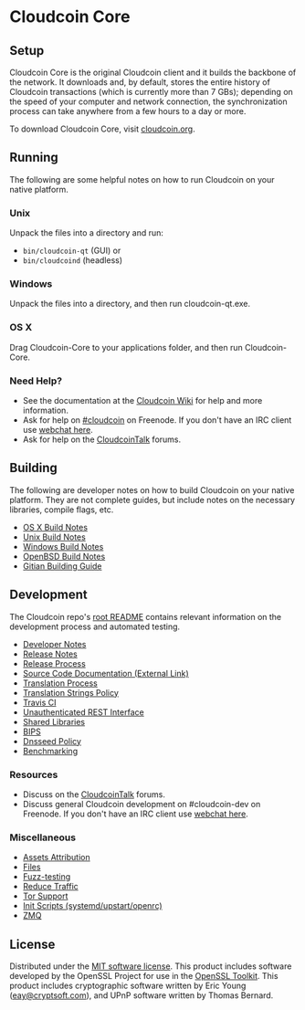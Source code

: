 Cloudcoin Core
=============

Setup
---------------------
Cloudcoin Core is the original Cloudcoin client and it builds the backbone of the network. It downloads and, by default, stores the entire history of Cloudcoin transactions (which is currently more than 7 GBs); depending on the speed of your computer and network connection, the synchronization process can take anywhere from a few hours to a day or more.

To download Cloudcoin Core, visit [cloudcoin.org](https://cloudcoin.org).

Running
---------------------
The following are some helpful notes on how to run Cloudcoin on your native platform.

### Unix

Unpack the files into a directory and run:

- `bin/cloudcoin-qt` (GUI) or
- `bin/cloudcoind` (headless)

### Windows

Unpack the files into a directory, and then run cloudcoin-qt.exe.

### OS X

Drag Cloudcoin-Core to your applications folder, and then run Cloudcoin-Core.

### Need Help?

* See the documentation at the [Cloudcoin Wiki](https://cloudcoin.info/)
for help and more information.
* Ask for help on [#cloudcoin](http://webchat.freenode.net?channels=cloudcoin) on Freenode. If you don't have an IRC client use [webchat here](http://webchat.freenode.net?channels=cloudcoin).
* Ask for help on the [CloudcoinTalk](https://cloudcointalk.io/) forums.

Building
---------------------
The following are developer notes on how to build Cloudcoin on your native platform. They are not complete guides, but include notes on the necessary libraries, compile flags, etc.

- [OS X Build Notes](build-osx.md)
- [Unix Build Notes](build-unix.md)
- [Windows Build Notes](build-windows.md)
- [OpenBSD Build Notes](build-openbsd.md)
- [Gitian Building Guide](gitian-building.md)

Development
---------------------
The Cloudcoin repo's [root README](/README.md) contains relevant information on the development process and automated testing.

- [Developer Notes](developer-notes.md)
- [Release Notes](release-notes.md)
- [Release Process](release-process.md)
- [Source Code Documentation (External Link)](https://dev.visucore.com/cloudcoin/doxygen/)
- [Translation Process](translation_process.md)
- [Translation Strings Policy](translation_strings_policy.md)
- [Travis CI](travis-ci.md)
- [Unauthenticated REST Interface](REST-interface.md)
- [Shared Libraries](shared-libraries.md)
- [BIPS](bips.md)
- [Dnsseed Policy](dnsseed-policy.md)
- [Benchmarking](benchmarking.md)

### Resources
* Discuss on the [CloudcoinTalk](https://cloudcointalk.io/) forums.
* Discuss general Cloudcoin development on #cloudcoin-dev on Freenode. If you don't have an IRC client use [webchat here](http://webchat.freenode.net/?channels=cloudcoin-dev).

### Miscellaneous
- [Assets Attribution](assets-attribution.md)
- [Files](files.md)
- [Fuzz-testing](fuzzing.md)
- [Reduce Traffic](reduce-traffic.md)
- [Tor Support](tor.md)
- [Init Scripts (systemd/upstart/openrc)](init.md)
- [ZMQ](zmq.md)

License
---------------------
Distributed under the [MIT software license](/COPYING).
This product includes software developed by the OpenSSL Project for use in the [OpenSSL Toolkit](https://www.openssl.org/). This product includes
cryptographic software written by Eric Young ([eay@cryptsoft.com](mailto:eay@cryptsoft.com)), and UPnP software written by Thomas Bernard.
